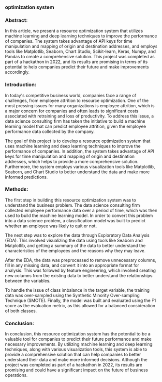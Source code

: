 ### optimization system 

### Abstract:

In this article, we present a resource optimization system that utilizes machine learning and deep learning techniques to improve the performance of companies. The system takes advantage of API keys for time manipulation and mapping of origin and destination addresses, and employs tools like Matplotlib, Seaborn, Chart Studio, Scikit-learn, Keras, Numpy, and Pandas to create a comprehensive solution. This project was completed as part of a hackathon in 2022, and its results are promising in terms of its potential to help companies predict their future and make improvements accordingly.

### Introduction:

In today's competitive business world, companies face a range of challenges, from employee attrition to resource optimization. One of the most pressing issues for many organizations is employee attrition, which is a major concern for companies and often leads to significant costs associated with retraining and loss of productivity. To address this issue, a data science consulting firm has taken the initiative to build a machine learning model that can predict employee attrition, given the employee performance data collected by the company.

The goal of this project is to develop a resource optimization system that uses machine learning and deep learning techniques to improve the performance of companies. In addition, the system takes advantage of API keys for time manipulation and mapping of origin and destination addresses, which helps to provide a more comprehensive solution. Furthermore, the system employs various visualization tools like Matplotlib, Seaborn, and Chart Studio to better understand the data and make more informed predictions.

### Methods:

The first step in building this resource optimization system was to understand the business problem. The data science consulting firm collected employee performance data over a period of time, which was then used to build the machine learning model. In order to convert this problem into a data science problem, a classification model was built to predict whether an employee was likely to quit or not.

The next step was to explore the data through Exploratory Data Analysis (EDA). This involved visualizing the data using tools like Seaborn and Matplotlib, and getting a summary of the data to better understand the characteristics of the employees and the reasons why they may leave.

After the EDA, the data was preprocessed to remove unnecessary columns, fill in any missing data, and convert it into an appropriate format for analysis. This was followed by feature engineering, which involved creating new columns from the existing data to better understand the relationships between the variables.

To handle the issue of class imbalance in the target variable, the training data was over-sampled using the Synthetic Minority Over-sampling Technique (SMOTE). Finally, the model was built and evaluated using the F1 score as the evaluation metric, as this allowed for a balanced consideration of both classes.

### Conclusion:

In conclusion, this resource optimization system has the potential to be a valuable tool for companies to predict their future performance and make necessary improvements. By utilizing machine learning and deep learning techniques, along with various visualization tools, this system is able to provide a comprehensive solution that can help companies to better understand their data and make more informed decisions. Although the project was completed as part of a hackathon in 2022, its results are promising and could have a significant impact on the future of business operations.
